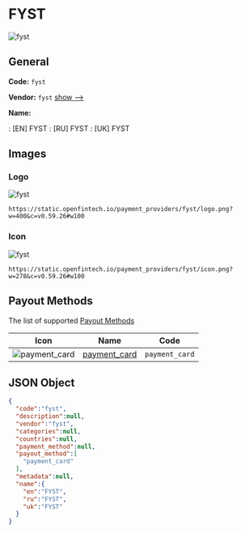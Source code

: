 
# FYST 
![fyst](https://static.openfintech.io/payment_providers/fyst/logo.png?w=400&c=v0.59.26#w100)  

## General 
 
**Code:** `fyst` 
 
**Vendor:** `fyst` [show -->](/vendors/fyst/) 
 
**Name:** 
 
:	[EN] FYST 
:	[RU] FYST 
:	[UK] FYST 
 

## Images 

### Logo 
 
![fyst](https://static.openfintech.io/payment_providers/fyst/logo.png?w=400&c=v0.59.26#w100)  

```
https://static.openfintech.io/payment_providers/fyst/logo.png?w=400&c=v0.59.26#w100
```  

### Icon 
 
![fyst](https://static.openfintech.io/payment_providers/fyst/icon.png?w=278&c=v0.59.26#w100)  

```
https://static.openfintech.io/payment_providers/fyst/icon.png?w=278&c=v0.59.26#w100
```  

## Payout Methods 
 
The list of supported [Payout Methods](/payout-methods/) 

|Icon|Name|Code| 
|:---:|:---:|:---:| 
|![payment_card](https://static.openfintech.io/payout_methods/payment_card/icon.svg?w=278&c=v0.59.26#w40) |[payment_card](payout-methodspayment_card/)|`payment_card`| 
 

## JSON Object 

```json
{
  "code":"fyst",
  "description":null,
  "vendor":"fyst",
  "categories":null,
  "countries":null,
  "payment_method":null,
  "payout_method":[
    "payment_card"
  ],
  "metadata":null,
  "name":{
    "en":"FYST",
    "ru":"FYST",
    "uk":"FYST"
  }
}
```  
